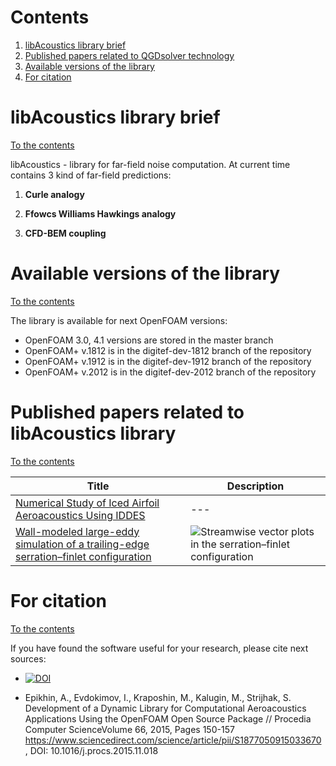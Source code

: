 # Contents

1. [libAcoustics library brief](#libAcoustics-library-brief)
2. [Published papers related to QGDsolver technology](#Published-papers-related-to-QGDsolver-technology)
3. [Available versions of the library](#Available-versions-of-the-library)
4. [For citation](#For-citation)

# libAcoustics library brief
[To the contents](#Contents)

libAcoustics - library for far-field noise computation. At current time contains 3 kind of far-field predictions:

1. **Curle analogy**

2. **Ffowcs Williams Hawkings analogy**

3. **CFD-BEM coupling** 

# Available versions of the library 
[To the contents](#Contents)

The library is available for next OpenFOAM versions:

* OpenFOAM 3.0, 4.1 versions are stored in the master branch
* OpenFOAM+ v.1812 is in the digitef-dev-1812 branch of the repository
* OpenFOAM+ v.1912 is in the digitef-dev-1912 branch of the repository
* OpenFOAM+ v.2012 is in the digitef-dev-2012 branch of the repository

# Published papers related to libAcoustics library
[To the contents](#Contents)

| Title | Description |
|------|-------------|
| [Numerical Study of Iced Airfoil Aeroacoustics Using IDDES](https://www.researchgate.net/publication/342020749_Numerical_Study_of_Iced_Airfoil_Aeroacoustics_Using_IDDES)| --- |
|[Wall-modeled large-eddy simulation of a trailing-edge serration–finlet configuration](https://www.researchgate.net/publication/352381522_Wall-Modeled_Large-Eddy_Simulation_of_a_Trailing-Edge_Serration-Finlet_Configuration)|![Streamwise vector plots in the serration–finlet configuration](https://aip.scitation.org/na101/home/literatum/publisher/aip/journals/content/adv/2021/adv.2021.11.issue-6/5.0049181/20210613/images/medium/5.0049181.figures.online.f30.jpg)|

# For citation
[To the contents](#Contents)

If you have found the software useful for your research, please cite next sources:

* [![DOI](https://zenodo.org/badge/DOI/10.5281/zenodo.3878439.svg)](https://doi.org/10.5281/zenodo.3878439) 
 
* Epikhin, A., Evdokimov, I., Kraposhin, M., Kalugin, M., Strijhak, S. Development of a Dynamic Library for Computational Aeroacoustics Applications Using the OpenFOAM Open Source Package // Procedia Computer ScienceVolume 66, 2015, Pages 150-157
https://www.sciencedirect.com/science/article/pii/S1877050915033670 , DOI: 10.1016/j.procs.2015.11.018
